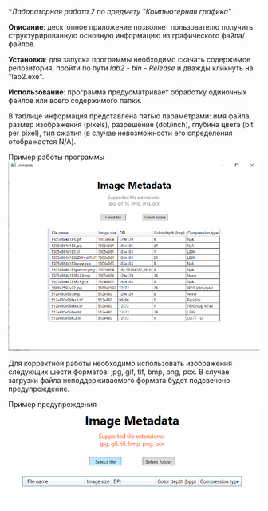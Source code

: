 **Лабораторная работа 2 по предмету "Компьютерная графика"*

**Описание**: десктопное приложение позволяет пользователю получить структурированную основную информацию из графического файла/файлов. 

**Установка**: для запуска программы необходимо скачать содержимое репозитория, пройти по пути _lab2 - bin - Release_  и дважды кликнуть на "lab2.exe".

**Использование**: программа предусматривает обработку одиночных файлов или всего содержимого папки. 

В таблице информация представлена пятью параметрами: имя файла, размер изображения (pixels), разрешение (dot/inch), глубина цвета (bit per pixel), тип сжатия (в случае невозможности его определения отображается N/A).

Пример работы программы <br /> ![main](/screenshots/main.png)

Для корректной работы необходимо использовать изображения следующих шести форматов: jpg, gif, tif, bmp, png, pcx. В случае загрузки файла неподдерживаемого формата будет подсвечено предупреждение.   

Пример предупреждения <br /> ![warning](/screenshots/warning.png)

